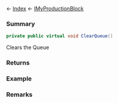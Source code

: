 ← [Index](Api-Index) ← [IMyProductionBlock](Sandbox.ModAPI.Ingame.IMyProductionBlock)

### Summary

```csharp
private public virtual void ClearQueue()
```

Clears the Queue

### Returns

### Example

### Remarks

